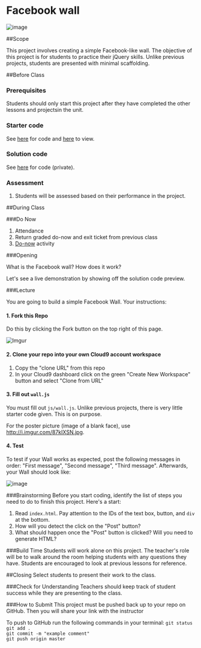 # Facebook wall

![image](http://i.imgur.com/K1Cw63B.jpg)

##Scope

This project involves creating a simple Facebook-like wall. The objective of this project is for students to practice their jQuery skills. Unlike previous projects, students are presented with minimal scaffolding.
 
##Before Class

### Prerequisites
Students should only start this project after they have completed the other lessons and projectsin the unit.

### Starter code

See [here](starter_code/) for code and [here](https://rawgit.com/ScriptEdcurriculum/curriculum/master/units/10-jquery/lessons/2-project/starter_code/index.html) to view.

### Solution code

See [here]() for code (private).

### Assessment

1. Students will be assessed based on their performance in the project.

##During Class

###Do Now

1. Attendance
2. Return graded do-now and exit ticket from previous class
3. [Do-now](doNow.md) activity

###Opening

What is the Facebook wall? How does it work? 

Let's see a live demonstration by showing off the solution code preview.

###Lecture

You are going to build a simple Facebook Wall. Your instructions:


#### 1. Fork this Repo
Do this by clicking the Fork button on the top right of this page.

![Imgur](http://i.imgur.com/QYd56DH.png)

#### 2. Clone your repo into your own Cloud9 account workspace
1. Copy the "clone URL" from this repo
2. In your Cloud9 dashboard click on the green "Create New Workspace" button and select "Clone from URL"


#### 3. Fill out `wall.js`

You must fill out `js/wall.js`. Unlike previous projects, there is very little starter code given. This is on purpose. 

For the poster picture (image of a blank face), use http://i.imgur.com/87kIXSN.jpg. 

#### 4. Test

To test if your Wall works as expected, post the following messages in order: "First message", "Second message", "Third message". Afterwards, your Wall should look like:

![image](http://i.imgur.com/2yz4k1Z.png)

###Brainstorming
Before you start coding, identify the list of steps you need to do to finish this project. Here's a start:

1. Read `index.html`. Pay attention to the IDs of the text box, button, and `div` at the bottom.
2. How will you detect the click on the "Post" button?
3. What should happen once the "Post" button is clicked? Will you need to generate HTML? 

###Build Time
Students will work alone on this project. The teacher's role will be to walk around the room helping students with any questions they have. Students are encouraged to look at previous lessons for reference.

##Closing
Select students to present their work to the class.

###Check for Understanding
Teachers should keep track of student success while they are presenting to the class.

###How to Submit
This project must be pushed back up to your repo on GitHub. Then you will share your link with the instructor

To push to GitHub run the following commands in your terminal: 
`git status`  
`git add .`  
`git commit -m "example comment"`  
`git push origin master`
